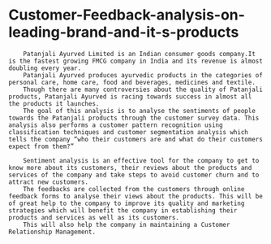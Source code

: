 # Customer-Feedback-analysis-on-leading-brand-and-it-s-products
        Patanjali Ayurved Limited is an Indian consumer goods company.It is the fastest growing FMCG company in India and its revenue is almost doubling every year.
        Patanjali Ayurved produces ayurvedic products in the categories of personal care, home care, food and beverages, medicines and textile.
        Though there are many controversies about the quality of Patanjali products, Patanjali Ayurved is racing towards success in almost all the products it launches. 
        The goal of this analysis is to analyse the sentiments of people towards the Patanjali products through the customer survey data. This analysis also performs a customer pattern recognition using classification techniques and customer segmentation analysis which tells the company “who their customers are and what do their customers expect from them?”

        Sentiment analysis is an effective tool for the company to get to know more about its customers, their reviews about the products and services of the company and take steps to avoid customer churn and to attract new customers. 
        The feedbacks are collected from the customers through online feedback forms to analyse their views about the products. This will be of great help to the company to improve its quality and marketing strategies which will benefit the company in establishing their products and services as well as its customers. 
        This will also help the company in maintaining a Customer Relationship Management.

